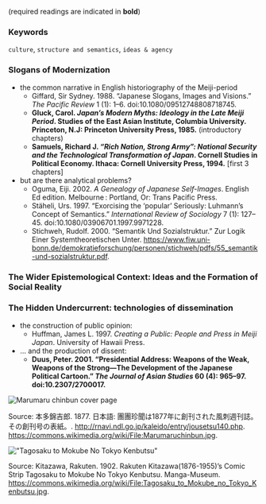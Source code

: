 (required readings are indicated in **bold**)


### Keywords
`culture`, `structure and semantics`, `ideas & agency`

### Slogans of Modernization
* the common narrative in English historiography of the Meiji-period
  * Giffard, Sir Sydney. 1988. “Japanese Slogans, Images and Visions.” *The Pacific Review* 1 (1): 1–6. doi:10.1080/09512748808718745.
  * **Gluck, Carol. *Japan’s Modern Myths: Ideology in the Late Meiji Period*. Studies of the East Asian Institute, Columbia University. Princeton, N.J: Princeton University Press, 1985.** (introductory chapters)
  * **Samuels, Richard J. *“Rich Nation, Strong Army”: National Security and the Technological Transformation of Japan*. Cornell Studies in Political Economy. Ithaca: Cornell University Press, 1994.** [first 3 chapters]
* but are there analytical problems?
  * Oguma, Eiji. 2002. *A Genealogy of Japanese Self-Images*. English Ed edition. Melbourne : Portland, Or: Trans Pacific Press.
  * Stäheli, Urs. 1997. “Exorcising the ‘popular’ Seriously: Luhmann’s Concept of Semantics.” *International Review of Sociology* 7 (1): 127–45. doi:10.1080/03906701.1997.9971228.
  * Stichweh, Rudolf. 2000. “Semantik Und Sozialstruktur.” Zur Logik Einer Systemtheoretischen Unter. https://www.fiw.uni-bonn.de/demokratieforschung/personen/stichweh/pdfs/55_semantik-und-sozialstruktur.pdf.

### The Wider Epistemological Context: Ideas and the Formation of Social Reality

### The Hidden Undercurrent: technologies of dissemination
* the construction of public opinion:
  * Huffman, James L. 1997. *Creating a Public: People and Press in Meiji Japan*. University of Hawaii Press.
* ... and the production of dissent:
  * **Duus, Peter. 2001. “Presidential Address: Weapons of the Weak, Weapons of the Strong—The Development of the Japanese Political Cartoon.” *The Journal of Asian Studies* 60 (4): 965–97. doi:10.2307/2700017.**
  
![Marumaru chinbun cover page](/img_Marumaruchinbun.jpg)

Source: 本多錦吉郎. 1877. 日本語: 團團珍聞は1877年に創刊された風刺週刊誌。その創刊号の表紙。. http://rnavi.ndl.go.jp/kaleido/entry/jousetsu140.php. https://commons.wikimedia.org/wiki/File:Marumaruchinbun.jpg.

!["Tagosaku to Mokube No Tokyo Kenbutsu"](/imgTagosaku_to_Mokube_no_Tokyo_Kenbutsu.jpg)

Source: Kitazawa, Rakuten. 1902. Rakuten Kitazawa(1876-1955)’s Comic Strip Tagosaku to Mokube No Tokyo Kenbutsu. Manga-Museum. https://commons.wikimedia.org/wiki/File:Tagosaku_to_Mokube_no_Tokyo_Kenbutsu.jpg.
